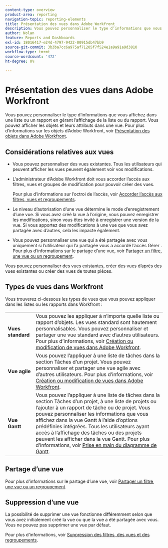 ```yaml
---
content-type: overview
product-area: reporting
navigation-topic: reporting-elements
title: Présentation des vues dans Adobe Workfront
description: Vous pouvez personnaliser le type d’informations que vous affichez dans une liste ou un rapport en gérant l’affichage de la liste ou du rapport. Vous pouvez afficher les objets et leurs attributs dans une vue.
author: Nolan
feature: Reports and Dashboards
exl-id: 18016417-e24d-4797-9422-00915db47bb9
source-git-commit: 3b3ba7cc6a975af71205f7f524e1a9a91a9d3810
workflow-type: tm+mt
source-wordcount: '472'
ht-degree: 0%

---
```


# Présentation des vues dans Adobe Workfront

<!--Audited: 01/2024-->

Vous pouvez personnaliser le type d’informations que vous affichez dans une liste ou un rapport en gérant l’affichage de la liste ou du rapport. Vous pouvez afficher les objets et leurs attributs dans une vue. Pour plus d’informations sur les objets d’Adobe Workfront, voir [Présentation des objets dans Adobe Workfront](../../../workfront-basics/navigate-workfront/workfront-navigation/understand-objects.md).

## Considérations relatives aux vues

* Vous pouvez personnaliser des vues existantes. Tous les utilisateurs qui peuvent afficher les vues peuvent également voir vos modifications.
* L’administrateur d’Adobe Workfront doit vous accorder l’accès aux filtres, vues et groupes de modification pour pouvoir créer des vues.

  Pour plus d’informations sur l’octroi de l’accès, voir [Accorder l’accès aux filtres, vues et regroupements](../../../administration-and-setup/add-users/configure-and-grant-access/grant-access-fvg.md).

* Le niveau d’autorisation d’une vue détermine le mode d’enregistrement d’une vue. Si vous avez créé la vue à l’origine, vous pouvez enregistrer les modifications, sinon vous êtes invité à enregistrer une version de la vue. Si vous apportez des modifications à une vue que vous avez partagée avec d’autres, cela les impacte également.
* Vous pouvez personnaliser une vue qui a été partagée avec vous uniquement si l’utilisateur qui l’a partagée vous a accordé l’accès Gérer . Pour plus d’informations sur le partage d’une vue, voir [Partager un filtre, une vue ou un regroupement](../../../reports-and-dashboards/reports/reporting-elements/share-filter-view-grouping.md).

Vous pouvez personnaliser des vues existantes, créer des vues d’après des vues existantes ou créer des vues de toutes pièces.

## Types de vues dans Workfront

Vous trouverez ci-dessous les types de vues que vous pouvez appliquer dans les listes ou les rapports dans Workfront :

<table style="table-layout:auto">
    <tr>
        <td><strong>Vues standard</strong></td>
        <td>Vous pouvez les appliquer à n’importe quelle liste ou rapport d’objets. Les vues standard sont hautement personnalisables. Vous pouvez personnaliser et partager une vue standard avec d’autres utilisateurs. Pour plus d’informations, voir <a href="/help/quicksilver/reports-and-dashboards/reports/reporting-elements/create-edit-views.md">Création ou modification de vues dans Adobe Workfront</a>.</td>
    </tr>
    <tr>
        <td><strong>Vue agile</strong></td>
        <td>Vous pouvez l’appliquer à une liste de tâches dans la section Tâches d’un projet. Vous pouvez personnaliser et partager une vue agile avec d’autres utilisateurs. Pour plus d’informations, voir <a href="/help/quicksilver/reports-and-dashboards/reports/reporting-elements/create-edit-views.md">Création ou modification de vues dans Adobe Workfront</a>.</td>
    </tr>
    <tr>
        <td><strong>Vue Gantt</strong></td>
        <td>Vous pouvez l’appliquer à une liste de tâches dans la section Tâches d’un projet, à une liste de projets ou l’ajouter à un rapport de tâche ou de projet. Vous pouvez personnaliser les informations que vous affichez dans la vue Gantt à l’aide d’options prédéfinies intégrées. Tous les utilisateurs ayant accès à l’affichage des tâches ou des projets peuvent les afficher dans la vue Gantt. Pour plus d’informations, voir <a href="/help/quicksilver/manage-work/gantt-chart/use-the-gantt-chart/get-started-with-gantt.md">Prise en main du diagramme de Gantt</a>.</td>
       </tr>
</table>

<!--NOTE FOR MAYBE LATER: consider adding calendar and board views, or Milestone view (not customizable) to this list of views (above)?! -->

## Partage d’une vue

Pour plus d’informations sur le partage d’une vue, voir [Partager un filtre, une vue ou un regroupement](../../../reports-and-dashboards/reports/reporting-elements/share-filter-view-grouping.md).

## Suppression d’une vue

La possibilité de supprimer une vue fonctionne différemment selon que vous avez initialement créé la vue ou que la vue a été partagée avec vous. Vous ne pouvez pas supprimer une vue par défaut.

Pour plus d’informations, voir [Suppression des filtres, des vues et des regroupements](../../../reports-and-dashboards/reports/reporting-elements/remove-filters-views-groupings.md).


